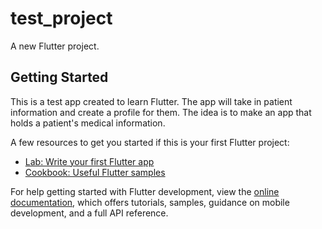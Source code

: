# test_project

A new Flutter project.

## Getting Started

This is a test app created to learn Flutter. The app will take in patient information and create a profile for them. The idea is to make an app that holds a patient's medical information.

A few resources to get you started if this is your first Flutter project:

- [Lab: Write your first Flutter app](https://docs.flutter.dev/get-started/codelab)
- [Cookbook: Useful Flutter samples](https://docs.flutter.dev/cookbook)

For help getting started with Flutter development, view the
[online documentation](https://docs.flutter.dev/), which offers tutorials,
samples, guidance on mobile development, and a full API reference.
